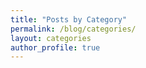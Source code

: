 ```yaml
---
title: "Posts by Category"
permalink: /blog/categories/
layout: categories
author_profile: true
---
```

